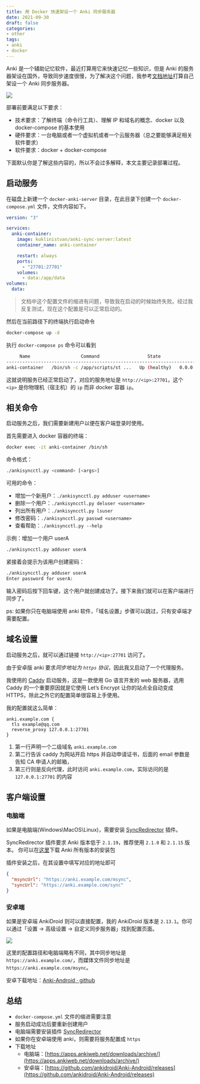 ```yaml
---
title: 用 Docker 快速架设一个 Anki 同步服务器
date: 2021-09-30
draft: false
categories:
- other
tags:
- anki
- docker
---
```



Anki 是一个辅助记忆软件，最近打算用它来快速记忆一些知识，但是 Anki 的服务器架设在国外，导致同步速度很慢，为了解决这个问题，我参考[文档地址](https://github.com/ankicommunity/anki-devops-services)打算自己架设一个 Anki 同步服务器。

<!--more-->

![](https://static.webjam.cn/images/anki-sync-server-with-docker.png)

部署前要满足以下要求：
+ 技术要求：了解终端（命令行工具）、理解 IP 和域名的概念、docker 以及 docker-compose 的基本使用
+ 硬件要求：一台电脑或者一个虚拟机或者一个云服务器（总之要能够满足相关软件要求）
+ 软件要求：docker + docker-compose

下面默认你是了解这些内容的，所以不会过多解释，本文主要记录部署过程。


## 启动服务

在磁盘上新建一个 `docker-anki-server` 目录，在此目录下创建一个 `docker-compose.yml` 文件，文件内容如下。

```yml
version: "3"

services:
  anki-container:
    image: kuklinistvan/anki-sync-server:latest
    container_name: anki-container

    restart: always
    ports:
      - "27701:27701"
    volumes:
      - data:/app/data
volumes:
  data:
```

> 文档中这个配置文件的缩进有问题，导致我在启动的时候始终失败。经过我反复测试，现在这个配置是可以正常启动的。

然后在当前路径下的终端执行启动命令

```sh
docker-compose up -d
```

执行 `docker-compose ps` 命令可以看到

```bash
     Name                   Command                  State                Ports          
-----------------------------------------------------------------------------------------
anki-container   /bin/sh -c /app/scripts/st ...   Up (healthy)   0.0.0.0:27701->27701/tcp
```

这就说明服务已经正常启动了，对应的服务地址是 `http://<ip>:27701`，这个 `<ip>` 是你物理机（宿主机）的 `ip` 而非 docker 容器 `ip`。


## 相关命令

启动服务之后，我们需要新建用户以便在客户端登录时使用。


首先需要进入 docker 容器的终端：

```bash
docker exec -it anki-container /bin/sh
```

命令格式：

```bash
./ankisyncctl.py <command> [<args>]
```

可用的命令：
+ 增加一个新用户：`./ankisyncctl.py adduser <username>`
+ 删除一个用户：`./ankisyncctl.py deluser <username>`
+ 列出所有用户：`./ankisyncctl.py lsuser`
+ 修改密码：`./ankisyncctl.py passwd <username>`
+ 查看帮助：`./ankisyncctl.py --help`


示例：增加一个用户 userA

```bash
./ankisyncctl.py adduser userA
```

紧接着会提示为该用户创建密码：

```bash hl{2}
./ankisyncctl.py adduser userA
Enter password for userA:
```

输入密码后按下回车键，这个用户就创建成功了。接下来我们就可以在客户端进行同步了。

ps: 如果你只在电脑端使用 anki 软件，「域名设置」步骤可以跳过，只有安卓端才需要配置。


## 域名设置

启动服务之后，就可以通过链接 `http://<ip>:27701` 访问了。

由于安卓版 anki 要求*同步地址为 `https` 协议*，因此我又启动了一个代理服务。

我使用的 [Caddy](https://caddyserver.com/) 启动服务，这是一款使用 Go 语言开发的 web 服务器，选用 Caddy 的一个重要原因就是它使用 Let’s Encrypt 让你的站点全自动变成 HTTPS，除此之外它的配置简单很容易上手使用。

我的配置就这么简单：

```
anki.example.com {
  tls example@qq.com
  reverse_proxy 127.0.0.1:27701
}
```

1. 第一行声明一个二级域名 `anki.example.com`
2. 第二行告诉 caddy 为网站开启 https 并自动申请证书，后面的 email 参数是告知 CA 申请人的邮箱，
3. 第三行则是反向代理，此时访问 `anki.example.com`，实际访问的是 `127.0.0.1:27701` 的内容


## 客户端设置


###  电脑端

如果是电脑端(Windows\MacOS\Linux)，需要安装 [SyncRedirector](https://ankiweb.net/shared/info/2124817646) 插件。

SyncRedirector 插件要求 Anki 版本低于 `2.1.19`，推荐使用 `2.1.0` 和 `2.1.15` 版本。
你可以在[这里](https://apps.ankiweb.net/downloads/archive/)下载 Anki 所有版本的安装包

插件安装之后，在其设置中填写对应的地址即可

```json
{
  "msyncUrl": "https://anki.example.com/msync",
  "syncUrl": "https://anki.example.com/sync"
}
```

### 安卓端

如果是安卓端 AnkiDroid 则可以直接配置，我的 AnkiDroid 版本是 `2.13.1`。你可以通过「设置 -> 高级设置 -> 自定义同步服务器」找到配置页面。

![](https://static.webjam.cn/images/ankidroid-sync-server.png)

这里的配置路径和电脑端略有不同，其中同步地址是 `https://anki.example.com/`，而媒体文件同步地址是 `https://anki.example.com/msync`。

安卓下载地址：[Anki-Android · github](https://github.com/ankidroid/Anki-Android/releases)


## 总结

- `docker-compose.yml` 文件的缩进需要注意
- 服务启动成功后要重新创建用户
- 电脑端需要安装插件 [SyncRedirector](https://ankiweb.net/shared/info/2124817646)
- 如果你在安卓端使用 anki，则需要将服务配置成 `https`
- 下载地址
  + 电脑端：[https://apps.ankiweb.net/downloads/archive/](https://apps.ankiweb.net/downloads/archive/)
  + 安卓端：[https://github.com/ankidroid/Anki-Android/releases](https://github.com/ankidroid/Anki-Android/releases)